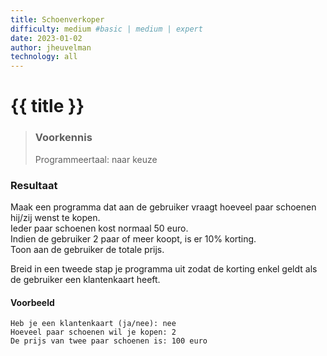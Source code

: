 ```yaml
---
title: Schoenverkoper
difficulty: medium #basic | medium | expert
date: 2023-01-02
author: jheuvelman
technology: all
---
```




# {{ title }}

> ### Voorkennis
> Programmeertaal: naar keuze

### Resultaat
Maak een programma dat aan de gebruiker vraagt hoeveel paar schoenen hij/zij wenst te kopen.  
Ieder paar schoenen kost normaal 50 euro.  
Indien de gebruiker 2 paar of meer koopt, is er 10% korting.  
Toon aan de gebruiker de totale prijs.
  
Breid in een tweede stap je programma uit zodat de korting enkel geldt
als de gebruiker een klantenkaart heeft.

#### Voorbeeld
```shell
Heb je een klantenkaart (ja/nee): nee 
Hoeveel paar schoenen wil je kopen: 2 
De prijs van twee paar schoenen is: 100 euro
```